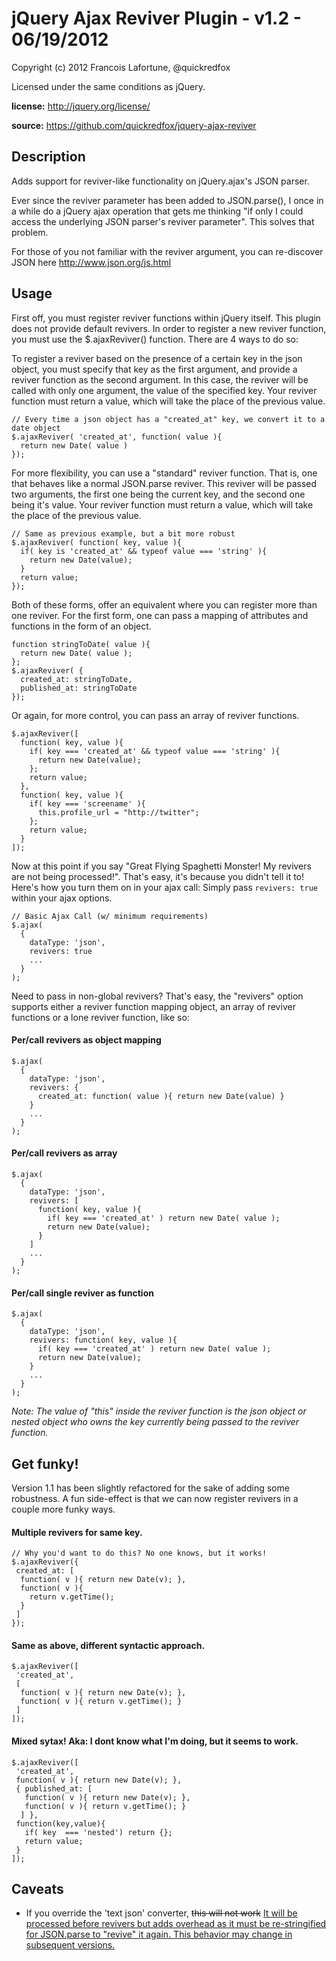 jQuery Ajax Reviver Plugin - v1.2 - 06/19/2012
==============================================

Copyright (c) 2012 Francois Lafortune, @quickredfox

Licensed under the same conditions as jQuery.

**license:** http://jquery.org/license/

**source:** https://github.com/quickredfox/jquery-ajax-reviver

Description
-----------

Adds support for reviver-like functionality on jQuery.ajax's JSON parser. 

Ever since the reviver parameter has been added to JSON.parse(), I once in a while do a jQuery ajax operation 
that gets me thinking "if only I could access the underlying JSON parser's reviver parameter". 
This solves that problem.

For those of you not familiar with the reviver argument, you can re-discover JSON here http://www.json.org/js.html

Usage
-----

First off, you must register reviver functions within jQuery itself. This plugin does not provide default revivers. 
In order to register a new reviver function, you must use the $.ajaxReviver() function. There are 4 ways to do so:

To register a reviver based on the presence of a certain key in the json object, you must specify that key as the first 
argument, and provide a reviver function as the second argument. In this case, the reviver will be called with only one argument, 
the value of the specified key. Your reviver function must return a value, which will take the place of the previous value. 

    // Every time a json object has a "created_at" key, we convert it to a date object
    $.ajaxReviver( 'created_at', function( value ){
      return new Date( value )
    });
    
For more flexibility, you can use a "standard" reviver function. That is, one that behaves like a normal JSON.parse reviver.
This reviver will be passed two arguments, the first one being the current key, and the second one being it's value. 
Your reviver function must return a value, which will take the place of the previous value. 

    // Same as previous example, but a bit more robust
    $.ajaxReviver( function( key, value ){
      if( key is 'created_at' && typeof value === 'string' ){
        return new Date(value);
      }
      return value;
    });
    
Both of these forms, offer an equivalent where you can register more than one reviver. 
For the first form, one can pass a mapping of attributes and functions in the form of an object. 


    function stringToDate( value ){
      return new Date( value );
    };
    $.ajaxReviver( {
      created_at: stringToDate,
      published_at: stringToDate
    });
    
Or again, for more control, you can pass an array of reviver functions. 
    
    $.ajaxReviver([
      function( key, value ){
        if( key === 'created_at' && typeof value === 'string' ){
          return new Date(value);
        };
        return value;
      },
      function( key, value ){
        if( key === 'screename' ){
          this.profile_url = "http://twitter";
        };
        return value;
      }
    ]);

Now at this point if you say "Great Flying Spaghetti Monster! My revivers are not being processed!". 
That's easy, it's because you didn't tell it to! Here's how you turn them on in your ajax call: 
Simply pass ``revivers: true`` within your ajax options.
  
    // Basic Ajax Call (w/ minimum requirements)
    $.ajax(
      {
        dataType: 'json',
        revivers: true
        ...
      }
    );
    
Need to pass in non-global revivers? That's easy, the "revivers" option supports either a reviver function mapping object, 
an array of reviver functions or a lone reviver function, like so:

#### Per/call revivers as object mapping

    $.ajax(
      {
        dataType: 'json',
        revivers: {
          created_at: function( value ){ return new Date(value) }
        }
        ...
      }
    );
    
#### Per/call revivers as array

    $.ajax(
      {
        dataType: 'json',
        revivers: [
          function( key, value ){ 
            if( key === 'created_at' ) return new Date( value );
            return new Date(value);
          }
        ]
        ...
      }
    );
    
#### Per/call single reviver as function

    $.ajax(
      {
        dataType: 'json',
        revivers: function( key, value ){ 
          if( key === 'created_at' ) return new Date( value );
          return new Date(value);
        }
        ...
      }
    );
    

*Note: The value of "this" inside the reviver function is the json object or nested object who owns the key currently being passed to the reviver function.*

Get funky!
----------

Version 1.1 has been slightly refactored for the sake of adding some robustness. A fun side-effect is that we can now register revivers in a couple more funky ways.

#### Multiple revivers for same key.
  
    // Why you'd want to do this? No one knows, but it works!
    $.ajaxReviver({
     created_at: [
      function( v ){ return new Date(v); },
      function( v ){ 
        return v.getTime();
      }
     ] 
    });

#### Same as above, different syntactic approach. 

    $.ajaxReviver([
     'created_at',
     [
      function( v ){ return new Date(v); },
      function( v ){ return v.getTime(); }
     ] 
    ]);
    
#### Mixed sytax! Aka: I dont know what I'm doing, but it seems to work.

    $.ajaxReviver([
     'created_at',
     function( v ){ return new Date(v); },
     { published_at: [
       function( v ){ return new Date(v); },
       function( v ){ return v.getTime(); }
      ] },
     function(key,value){
       if( key  === 'nested') return {};
       return value;
     }
    ]);
 
Caveats
-------

- If you override the 'text json' converter, <del>this will not work</del> <ins>It will be processed before revivers but adds overhead as it must be re-stringified for JSON.parse to "revive" it again. This behavior may change in subsequent versions.</ins>


